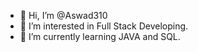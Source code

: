- 👋 Hi, I’m @Aswad310
- 👀 I’m interested in Full Stack Developing.
- 🌱 I’m currently learning JAVA and SQL.
<!---
Aswad310/Aswad310 is a ✨ special ✨ repository because its `README.md` (this file) appears on your GitHub profile.
You can click the Preview link to take a look at your changes.
--->
